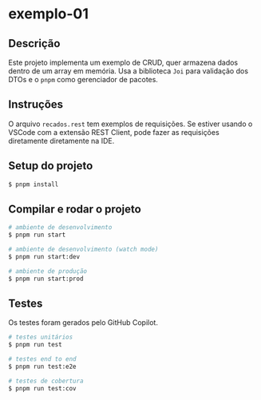 # exemplo-01

## Descrição

Este projeto implementa um exemplo de CRUD, quer armazena dados dentro de um array em memória. Usa a biblioteca `Joi` para validação dos DTOs e o `pnpm` como gerenciador de pacotes.

## Instruções

O arquivo `recados.rest` tem exemplos de requisições. Se estiver usando o VSCode com a extensão REST Client, pode fazer as requisições diretamente diretamente na IDE.

## Setup do projeto

```bash
$ pnpm install
```

## Compilar e rodar o projeto

```bash
# ambiente de desenvolvimento
$ pnpm run start

# ambiente de desenvolvimento (watch mode)
$ pnpm run start:dev

# ambiente de produção
$ pnpm run start:prod
```

## Testes

Os testes foram gerados pelo GitHub Copilot.

```bash
# testes unitários
$ pnpm run test

# testes end to end
$ pnpm run test:e2e

# testes de cobertura
$ pnpm run test:cov
```
